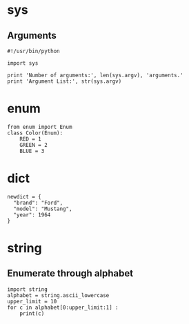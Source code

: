 # sys

## Arguments
```console
#!/usr/bin/python

import sys

print 'Number of arguments:', len(sys.argv), 'arguments.'
print 'Argument List:', str(sys.argv)
```

# enum
```console
from enum import Enum
class Color(Enum):
    RED = 1
    GREEN = 2
    BLUE = 3
```

# dict
```console
newdict = {
  "brand": "Ford",
  "model": "Mustang",
  "year": 1964
}
```
# string

## Enumerate through alphabet
```console
import string
alphabet = string.ascii_lowercase
upper_limit = 10
for c in alphabet[0:upper_limit:1] : 
    print(c)    
```
